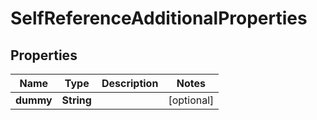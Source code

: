 

# SelfReferenceAdditionalProperties


## Properties

| Name | Type | Description | Notes |
|------------ | ------------- | ------------- | -------------|
|**dummy** | **String** |  |  [optional] |



